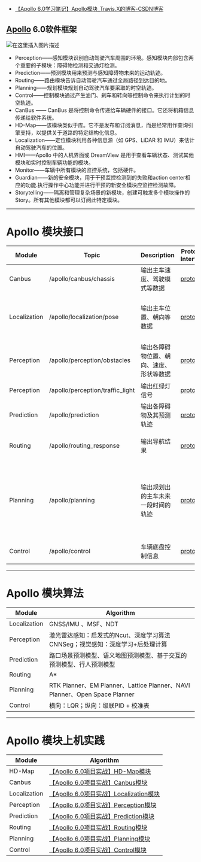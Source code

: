 - [【Apollo 6.0学习笔记】Apollo模块_Travis.X的博客-CSDN博客](https://blog.csdn.net/Travis_X/article/details/121872314)

## [Apollo](https://so.csdn.net/so/search?q=Apollo&spm=1001.2101.3001.7020) 6.0软件框架

![在这里插入图片描述](https://img-blog.csdnimg.cn/66d527b5163d444abd699023053db962.png?x-oss-process=image/watermark,type_ZHJvaWRzYW5zZmFsbGJhY2s,shadow_50,text_Q1NETiBAVHJhdmlzLlg=,size_20,color_FFFFFF,t_70,g_se,x_16)

- Perception——感知模块识别自动驾驶汽车周围的环境。感知模块内部包含两个重要的子模块：障碍物检测和交通灯检测。
- Prediction——预测模块用来预测与感知障碍物未来的运动轨迹。
- Routing——路由模块告诉自动驾驶汽车通过全局路径到达目的地。
- Planning——规划模块规划自动驾驶汽车要采取的时空轨迹。
- Control——控制模块通过产生油门、刹车和转向等控制命令来执行计划的时空轨迹。
- CanBus —— CanBus 是将控制命令传递给车辆硬件的接口。它还将机箱信息传递给软件系统。
- HD-Map——该模块类似于库。它不是发布和订阅消息，而是经常用作查询引擎支持，以提供关于道路的特定结构化信息。
- Localization——定位模块利用各种信息源（如 GPS、LiDAR 和 IMU）来估计自动驾驶汽车的位置。
- HMI——Apollo 中的人机界面或 DreamView 是用于查看车辆状态、测试其他模块和实时控制车辆功能的模块。
- Monitor——车辆中所有模块的监控系统，包括硬件。
- Guardian——新的安全模块，用于干预监控检测到的失败和action center相应的功能.执行操作中心功能并进行干预的新安全模块应监控检测故障。
- Storytelling——隔离和管理复杂场景的新模块，创建可触发多个模块操作的Story。所有其他模块都可以订阅此特定模块。

------

# Apollo 模块接口

| Module       | Topic                            | Description                              | Protobuf Interface                                           | Fields provided by simulation                                |
| ------------ | -------------------------------- | ---------------------------------------- | ------------------------------------------------------------ | ------------------------------------------------------------ |
| Canbus       | /apollo/canbus/chassis           | 输出主车速度、驾驶模式等数据             | [proto file](https://github.com/ApolloAuto/apollo/blob/master/modules/canbus/proto/chassis.proto) | speed_mps                                                    |
| Localization | /apollo/localization/pose        | 输出主车位置、朝向等数据                 | [proto file](https://github.com/ApolloAuto/apollo/blob/master/modules/localization/proto/localization.proto) | position, orientation, heading, linear_velocity, linear_acceleration, angular_velocity |
| Perception   | /apollo/perception/obstacles     | 输出各障碍物位置、朝向、速度、形状等数据 | [proto file](https://github.com/ApolloAuto/apollo/blob/master/modules/perception/proto/perception_obstacle.proto) | id, position, heading, velocity, length, width, height, type, polygon points |
| Perception   | /apollo/perception/traffic_light | 输出红绿灯信号                           | [proto file](https://github.com/ApolloAuto/apollo/blob/master/modules/perception/proto/traffic_light_detection.proto) | color, id, tracking_time                                     |
| Prediction   | /apollo/prediction               | 输出各障碍物及其预测轨迹                 | [proto file](https://github.com/ApolloAuto/apollo/blob/master/modules/prediction/proto/prediction_obstacle.proto) | trajectory in PredictionObstacle                             |
| Routing      | /apollo/routing_response         | 输出导航结果                             | [proto file](https://github.com/ApolloAuto/apollo/blob/master/modules/routing/proto/routing.proto) | the entire routing response as defined by proto file         |
| Planning     | /apollo/planning                 | 输出规划出的主车未来一段时间的轨迹       | [proto file](https://github.com/ApolloAuto/apollo/blob/master/modules/planning/proto/planning.proto) | timestamp_sec in Header, v, a, relative_time in TrajectoryPoint,x, y, z, theta, kappa in PathPoint, MainDecision in DecisionResult, ObjectDecisions in DecisionResult |
| Control      | /apollo/control                  | 车辆底盘控制信息                         | [proto file](https://github.com/ApolloAuto/apollo/blob/master/modules/control/proto/control_cmd.proto) | header, throttle, brake, steering_target                     |

------

# Apollo 模块算法

| Module       | Algorithm                                                    |
| ------------ | ------------------------------------------------------------ |
| Localization | GNSS/IMU 、MSF、NDT                                          |
| Perception   | 激光雷达感知：启发式的Ncut、深度学习算法CNNSeg；视觉感知：深度学习+后处理计算 |
| Prediction   | 路口场景预测模型、语义地图预测模型、基于交互的预测模型、行人预测模型 |
| Routing      | A*                                                           |
| Planning     | RTK Planner、EM Planner、Lattice Planner、NAVI Planner、Open Space Planner |
| Control      | 横向：LQR；纵向：级联PID + 校准表                            |

------

# Apollo 模块上机实践

| Module       | Algorithm                                                    |
| ------------ | ------------------------------------------------------------ |
| HD-Map       | [【Apollo 6.0项目实战】HD-Map模块](https://blog.csdn.net/Travis_X/article/details/121486163) |
| Canbus       | [【Apollo 6.0项目实战】Canbus模块](https://blog.csdn.net/Travis_X/article/details/121539973) |
| Localization | [【Apollo 6.0项目实战】Localization模块](https://blog.csdn.net/Travis_X/article/details/121768756) |
| Perception   | [【Apollo 6.0项目实战】Perception模块](https://blog.csdn.net/Travis_X/article/details/121518854) |
| Prediction   | [【Apollo 6.0项目实战】Prediction模块](https://blog.csdn.net/Travis_X/article/details/121658184) |
| Routing      | [【Apollo 6.0项目实战】Routing模块](https://blog.csdn.net/Travis_X/article/details/121674874) |
| Planning     | [【Apollo 6.0项目实战】Planning模块](https://blog.csdn.net/Travis_X/article/details/121793238) |
| Control      | [【Apollo 6.0项目实战】Control模块](https://blog.csdn.net/Travis_X/article/details/121802955) |